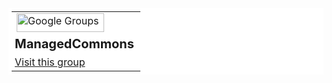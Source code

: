 
<table style="background-color: #fff; padding: 5px;" cellspacing=0>
  <tr><td>
  <img src="http://groups.google.com/intl/en/images/logos/groups_logo_sm.gif"
         height=30 width=140 alt="Google Groups">
  </td></tr>
  <tr><td style="padding-left: 5px;font-size: 125%">
  <b>ManagedCommons</b>
  </td></tr>
  <tr><td style="padding-left: 5px">
  <a href="http://groups.google.com/group/managedcommons">Visit this group</a>
  </td></tr>
</table>
